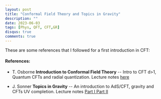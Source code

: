 ```yaml
---
layout: post
title: "Conformal Field Theory and Topics in Gravity"
description: ""
date: 2023-06-03
tags: [Phys, QFT, CFT,GR]
disqus: true
comments: true
---
```


These are some references that I followed for a first introduction in CFT:
####  References:
- T. Osborne **Introduction to Conformal Field Theory**
-- Intro to CFT d>1, Quantum CFTs and radial quantization. Lecture notes  <a href="pdfs/CFTosborne.pdf"> here </a>
<!--more-->
- J. Sonner **Topics in Gravity**
-- An introduction to AdS/CFT, gravity and CFTs UV completion.  Lecture notes  <a href="pdfs/Topics in gravity 1.pdf"> Part I </a> <a href="pdfs/Topics in gravity 2.pdf"> Part II </a>
